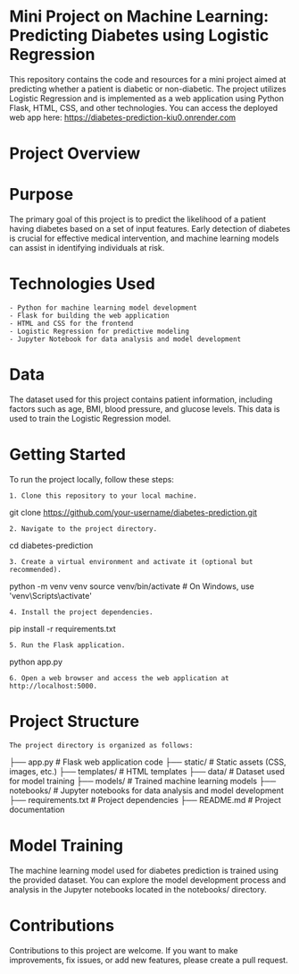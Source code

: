 # Mini Project on Machine Learning: Predicting Diabetes using Logistic Regression

This repository contains the code and resources for a mini project aimed at predicting whether a patient is diabetic or non-diabetic. The project utilizes Logistic Regression and is implemented as a web application using Python Flask, HTML, CSS, and other technologies.
You can access the deployed web app here: https://diabetes-prediction-kiu0.onrender.com

# Project Overview

# Purpose
The primary goal of this project is to predict the likelihood of a patient having diabetes based on a set of input features. Early detection of diabetes is crucial for effective medical intervention, and machine learning models can assist in identifying individuals at risk.

# Technologies Used
    - Python for machine learning model development
    - Flask for building the web application
    - HTML and CSS for the frontend
    - Logistic Regression for predictive modeling
    - Jupyter Notebook for data analysis and model development

# Data
The dataset used for this project contains patient information, including factors such as age, BMI, blood pressure, and glucose levels. This data is used to train the Logistic Regression model.

# Getting Started
To run the project locally, follow these steps:

    1. Clone this repository to your local machine.
git clone https://github.com/your-username/diabetes-prediction.git

    2. Navigate to the project directory.
cd diabetes-prediction

    3. Create a virtual environment and activate it (optional but recommended).
python -m venv venv
source venv/bin/activate  # On Windows, use 'venv\Scripts\activate'

    4. Install the project dependencies.
pip install -r requirements.txt

    5. Run the Flask application.
python app.py

    6. Open a web browser and access the web application at http://localhost:5000.

# Project Structure
    The project directory is organized as follows:

├── app.py               # Flask web application code
├── static/              # Static assets (CSS, images, etc.)
├── templates/           # HTML templates
├── data/                # Dataset used for model training
├── models/              # Trained machine learning models
├── notebooks/           # Jupyter notebooks for data analysis and model development
├── requirements.txt     # Project dependencies
├── README.md            # Project documentation

# Model Training
The machine learning model used for diabetes prediction is trained using the provided dataset. You can explore the model development process and analysis in the Jupyter notebooks located in the notebooks/ directory.

# Contributions
Contributions to this project are welcome. If you want to make improvements, fix issues, or add new features, please create a pull request.
